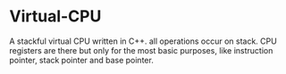 # Virtual-CPU
A stackful virtual CPU written in C++. all operations occur on stack. CPU registers are there but only for the most basic purposes, like instruction pointer, stack pointer and base pointer.
